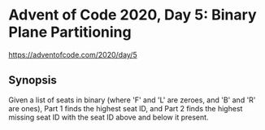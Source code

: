 # Advent of Code 2020, Day 5: Binary Plane Partitioning

https://adventofcode.com/2020/day/5

## Synopsis

Given a list of seats in binary (where 'F' and 'L' are zeroes, and 'B' and 'R' are ones), Part 1 finds the highest seat ID, and Part 2 finds the highest missing seat ID with the seat ID above and below it present.
